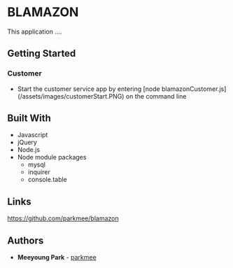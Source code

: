# BLAMAZON
This application ....

## Getting Started

### Customer
* Start the customer service app by entering [node blamazonCustomer.js] (/assets/images/customerStart.PNG) on the command line




## Built With

* Javascript
* jQuery
* Node.js
* Node module packages
    * mysql
    * inquirer
    * console.table

## Links

https://github.com/parkmee/blamazon

## Authors

* **Meeyoung Park** - [parkmee](https://github.com/parkmee)